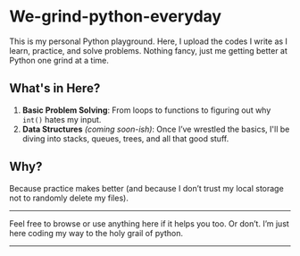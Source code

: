# **We-grind-python-everyday**  

This is my personal Python playground. Here, I upload the codes I write as I learn, practice, and solve problems. Nothing fancy, just me getting better at Python one grind at a time.  

## What's in Here?  
1. **Basic Problem Solving**: From loops to functions to figuring out why `int()` hates my input.  
2. **Data Structures** *(coming soon-ish)*: Once I’ve wrestled the basics, I'll be diving into stacks, queues, trees, and all that good stuff.  

## Why?  
Because practice makes better (and because I don’t trust my local storage not to randomly delete my files).  

---

Feel free to browse or use anything here if it helps you too. Or don’t. I’m just here coding my way to the holy grail of python.  

---
